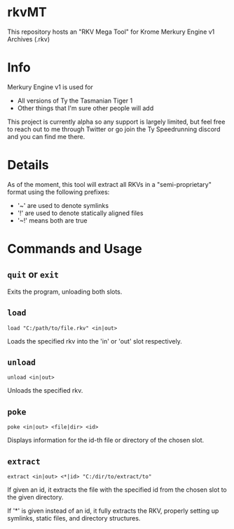 # rkvMT
This repository hosts an "RKV Mega Tool" for Krome Merkury Engine v1 Archives (.rkv)

Info
===
Merkury Engine v1 is used for

- All versions of Ty the Tasmanian Tiger 1
- Other things that I'm sure other people will add

This project is currently alpha so any support is largely limited, but feel free to reach out to me through Twitter or go join the Ty Speedrunning discord and you can find me there.

Details
===
As of the moment, this tool will extract all RKVs in a "semi-proprietary" format using the following prefixes:

- '\~' are used to denote symlinks
- '\!' are used to denote statically aligned files
- '\~\!' means both are true

Commands and Usage
===

`quit` or `exit`
---
Exits the program, unloading both slots.

`load`
---
```
load "C:/path/to/file.rkv" <in|out>
```
Loads the specified rkv into the 'in' or 'out' slot respectively.

`unload`
---
```
unload <in|out>
```
Unloads the specified rkv.

`poke`
---
```
poke <in|out> <file|dir> <id>
```
Displays information for the id-th file or directory of the chosen slot.

`extract`
---
```
extract <in|out> <*|id> "C:/dir/to/extract/to"
```
If given an id, it extracts the file with the specified id from the chosen slot to the given directory.

If '\*' is given instead of an id, it fully extracts the RKV, properly setting up symlinks, static files, and directory structures.
